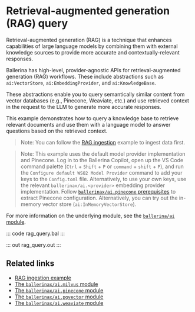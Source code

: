 # Retrieval-augmented generation (RAG) query

Retrieval-augmented generation (RAG) is a technique that enhances capabilities of large language models by combining them with external knowledge sources to provide more accurate and contextually-relevant responses.

Ballerina has high-level, provider-agnostic APIs for retrieval-augmented generation (RAG) workflows. These include abstractions such as `ai:VectorStore`, `ai:EmbeddingProvider`, and `ai:KnowledgeBase`.

These abstractions enable you to query semantically similar content from vector databases (e.g., Pinecone, Weaviate, etc.) and use retrieved context in the request to the LLM to generate more accurate responses.

This example demonstrates how to query a knowledge base to retrieve relevant documents and use them with a language model to answer questions based on the retrieved context. 

> Note: You can follow the [RAG ingestion](/learn/by-example/rag-ingestion/) example to ingest data first.

> Note: This example uses the default model provider implementation and Pinecone. Log in to the Ballerina Copilot, open up the VS Code command palette (`Ctrl` + `Shift` + `P` or `command` + `shift` + `P`), and run the `Configure default WSO2 Model Provider` command to add your keys to the `Config.toml` file. Alternatively, to use your own keys, use the relevant `ballerinax/ai.<provider>` embedding provider implementation. Follow [`ballerinax/ai.pinecone` prerequisites](https://central.ballerina.io/ballerinax/ai.pinecone/latest#prerequisites) to extract Pinecone configuration. Alternatively, you can try out the in-memory vector store (`ai:InMemoryVectorStore`).

For more information on the underlying module, see the [`ballerina/ai` module](https://lib.ballerina.io/ballerina/ai/latest/).

::: code rag_query.bal :::

::: out rag_query.out :::

## Related links

- [RAG ingestion example](/learn/by-example/rag-ingestion/)
- [The `ballerinax/ai.milvus` module](https://central.ballerina.io/ballerinax/ai.milvus/latest)
- [The `ballerinax/ai.pinecone` module](https://central.ballerina.io/ballerinax/ai.pinecone/latest)
- [The `ballerinax/ai.pgvector` module](https://central.ballerina.io/ballerinax/ai.pgvector/latest)
- [The `ballerinax/ai.weaviate` module](https://central.ballerina.io/ballerinax/ai.weaviate/latest)
